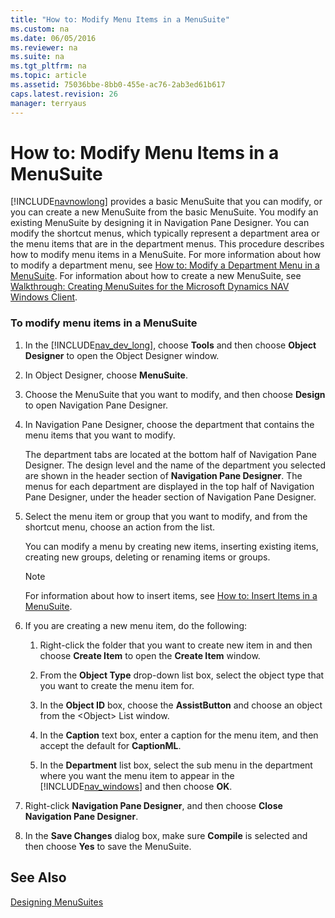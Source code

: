 ```yaml
---
title: "How to: Modify Menu Items in a MenuSuite"
ms.custom: na
ms.date: 06/05/2016
ms.reviewer: na
ms.suite: na
ms.tgt_pltfrm: na
ms.topic: article
ms.assetid: 75036bbe-8bb0-455e-ac76-2ab3ed61b617
caps.latest.revision: 26
manager: terryaus
---
```

# How to: Modify Menu Items in a MenuSuite
[!INCLUDE[navnowlong](includes/navnowlong_md.md)] provides a basic MenuSuite that you can modify, or you can create a new MenuSuite from the basic MenuSuite. You modify an existing MenuSuite by designing it in Navigation Pane Designer. You can modify the shortcut menus, which typically represent a department area or the menu items that are in the department menus. This procedure describes how to modify menu items in a MenuSuite. For more information about how to modify a department menu, see [How to: Modify a Department Menu in a MenuSuite](../Topic/How%20to:%20Modify%20a%20Department%20Menu%20in%20a%20MenuSuite.md). For information about how to create a new MenuSuite, see [Walkthrough: Creating MenuSuites for the Microsoft Dynamics NAV Windows Client](../Topic/Walkthrough:%20Creating%20MenuSuites%20for%20the%20Microsoft%20Dynamics%20NAV%20Windows%20Client.md).  
  
### To modify menu items in a MenuSuite  
  
1.  In the [!INCLUDE[nav_dev_long](includes/nav_dev_long_md.md)], choose **Tools** and then choose **Object Designer** to open the Object Designer window.  
  
2.  In Object Designer, choose **MenuSuite**.  
  
3.  Choose the MenuSuite that you want to modify, and then choose **Design** to open Navigation Pane Designer.  
  
4.  In Navigation Pane Designer, choose the department that contains the menu items that you want to modify.  
  
     The department tabs are located at the bottom half of Navigation Pane Designer. The design level and the name of the department you selected are shown in the header section of **Navigation Pane Designer**. The menus for each department are displayed in the top half of Navigation Pane Designer, under the header section of Navigation Pane Designer.  
  
5.  Select the menu item or group that you want to modify, and from the shortcut menu, choose an action from the list.  
  
     You can modify a menu by creating new items, inserting existing items, creating new groups, deleting or renaming items or groups.  
  
    > [!NOTE]  
    >  For information about how to insert items, see [How to: Insert Items in a MenuSuite](../Topic/How%20to:%20Insert%20Items%20in%20a%20MenuSuite.md).  
  
6.  If you are creating a new menu item, do the following:  
  
    1.  Right\-click the folder that you want to create new item in and then choose **Create Item** to open the **Create Item** window.  
  
    2.  From the **Object Type** drop\-down list box, select the object type that you want to create the menu item for.  
  
    3.  In the **Object ID** box, choose the **AssistButton** and choose an object from the \<Object\> List window.  
  
    4.  In the **Caption** text box, enter a caption for the menu item, and then accept the default for **CaptionML**.  
  
    5.  In the **Department** list box, select the sub menu in the department where you want the menu item to appear in the [!INCLUDE[nav_windows](includes/nav_windows_md.md)] and then choose **OK**.  
  
7.  Right\-click **Navigation Pane Designer**, and then choose **Close Navigation Pane Designer**.  
  
8.  In the **Save Changes** dialog box, make sure **Compile** is selected and then choose **Yes** to save the MenuSuite.  
  
## See Also  
 [Designing MenuSuites](Designing-MenuSuites.md)